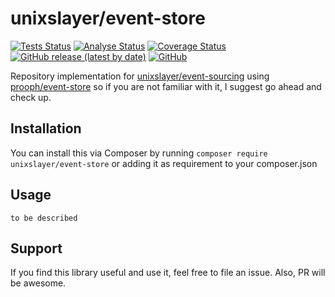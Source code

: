 # unixslayer/event-store

[![Tests Status][ico-tests]][link-tests]
[![Analyse Status][ico-analysis]][link-analysis]
[![Coverage Status][ico-coverage]][link-coverage]
[![GitHub release (latest by date)][ico-release]][link-release]
[![GitHub][ico-license]](LICENSE.md)

Repository implementation for [unixslayer/event-sourcing](https://github.com/unixslayer/event-sourcing) using [prooph/event-store](https://github.com/prooph/event-store) so if you are not familiar with it, I suggest go ahead and check up.

## Installation

You can install this via Composer by running `composer require unixslayer/event-store` or adding it as requirement to your composer.json

## Usage

`to be described`

## Support
 
If you find this library useful and use it, feel free to file an issue. Also, PR will be awesome.

[ico-tests]: https://github.com/unixslayer/event-store/actions/workflows/tests.yml/badge.svg
[ico-analysis]: https://github.com/unixslayer/event-store/actions/workflows/static-analysis.yml/badge.svg
[ico-coverage]: https://coveralls.io/repos/unixslayer/event-store/badge.svg?branch=master&service=github
[ico-release]: https://img.shields.io/github/v/release/unixslayer/event-store
[ico-license]: https://img.shields.io/github/license/unixslayer/event-store

[link-tests]: https://github.com/unixslayer/event-store/actions/workflows/tests.yml
[link-analysis]: https://github.com/unixslayer/event-store/actions/workflows/static-analysis.yml
[link-coverage]: https://coveralls.io/github/unixslayer/event-store?branch=master
[link-release]: https://github.com/unixslayer/event-store/releases
[link-license]: LICENSE.md
